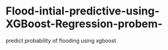 # Flood-intial-predictive-using-XGBoost-Regression-probem-
predict probability of flooding using xgboost
